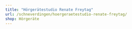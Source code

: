 ```yaml
---
title: "Hörgerätestudio Renate Freytag"
url: /schneverdingen/hoergeraetestudio-renate-freytag/
shop: Hörgeräte
---
```

